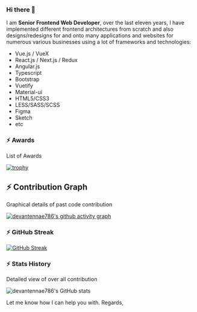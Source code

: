 ### Hi there 👋

I am **Senior Frontend Web Developer**, over the last eleven years, I have implemented different frontend architectures from scratch and also designs/redesigns for and onto many applications and websites for numerous various businesses using a lot of frameworks and technologies:

- Vue.js / VueX
- React.js / Next.js / Redux
- Angular.js
- Typescript
- Bootstrap
- Vuetify
- Material-ui
- HTML5/CSS3
- LESS/SASS/SCSS
- Figma
- Sketch
- etc


### ⚡ Awards
List of Awards

[![trophy](https://github-profile-trophy.vercel.app/?username=devantennae786&theme=onedark)](https://github.com/devantennae786/github-profile-trophy)


## ⚡ Contribution Graph
 Graphical details of past code contribution
 
[![devantennae786's github activity graph](https://activity-graph.herokuapp.com/graph?username=devantennae786&theme=dracula)](https://github.com/devantennae786/github-readme-activity-graph)


### ⚡ GitHub Streak
[![GitHub Streak](https://github-readme-streak-stats.herokuapp.com/?user=devantennae786&theme=dark)](https://git.io/streak-stats)


### ⚡ Stats History
Detailed view of over all contribution

![devantennae786's GitHub stats](https://github-readme-stats.vercel.app/api?username=anuraghazra&show_icons=true&theme=radical)

Let me know how I can help you with.
Regards,
